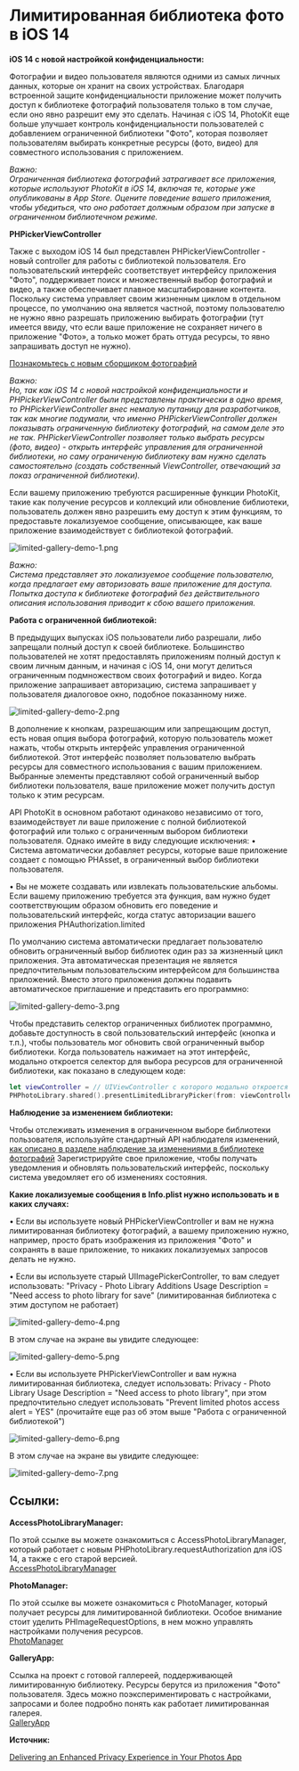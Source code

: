 # Лимитированная библиотека фото в iOS 14

**iOS 14 с новой настройкой конфиденциальности:**

Фотографии и видео пользователя являются одними из самых личных данных, которые он хранит на своих устройствах. Благодаря встроенной защите конфиденциальности приложение может получить доступ к библиотеке фотографий пользователя только в том случае, если оно явно разрешит ему это сделать. Начиная с iOS 14, PhotoKit еще больше улучшает контроль конфиденциальности пользователей с добавлением ограниченной библиотеки "Фото", которая позволяет пользователям выбирать конкретные ресурсы (фото, видео) для совместного использования с приложением.

*Важно:<br>
Ограниченная библиотека фотографий затрагивает все приложения, которые используют PhotoKit в iOS 14, включая те, которые уже опубликованы в App Store. Оцените поведение вашего приложения, чтобы убедиться, что оно работает должным образом при запуске в ограниченном библиотечном режиме.*

**PHPickerViewController**

Также с выходом iOS 14 был представлен PHPickerViewController - новый controller для работы с библиотекой пользователя. Его пользовательский интерфейс соответствует интерфейсу приложения "Фото", поддерживает поиск и множественный выбор фотографий и видео, а также обеспечивает плавное масштабирование контента. Поскольку система управляет своим жизненным циклом в отдельном процессе, по умолчанию она является частной, поэтому пользователю не нужно явно разрешать приложению выбирать фотографии (тут имеется ввиду, что если ваше приложение не сохраняет ничего в приложение "Фото», а только может брать оттуда ресурсы, то явно запрашивать доступ не нужно).

[Познакомьтесь с новым сборщиком фотографий](https://developer.apple.com/videos/play/wwdc2020/10652/)

*Важно:<br>
Но, так как iOS 14 с новой настройкой конфиденциальности и PHPickerViewController были представлены практически в одно время, то PHPickerViewController внес немалую путаницу для разработчиков, так как многие подумали, что именно PHPickerViewController должен показывать ограниченную библиотеку фотографий, на самом деле это не так. PHPickerViewController позволяет только выбрать ресурсы (фото, видео) - открыть интерфейс управления для ограниченной библиотеки, но саму ограниченую библиотеку вам нужно сделать самостоятельно (создать собственный ViewController, отвечающий за показ ограниченной библиотеки).*

Если вашему приложению требуются расширенные функции PhotoKit, такие как получение ресурсов и коллекций или обновление библиотеки, пользователь должен явно разрешить ему доступ к этим функциям, то предоставьте локализуемое сообщение, описывающее, как ваше приложение взаимодействует с библиотекой фотографий.

![limited-gallery-demo-1.png](limited-gallery-ios14/limited-gallery-demo-1.png)

*Важно:<br>
Система представляет это локализуемое сообщение пользователю, когда предлагает ему авторизовать ваше приложение для доступа. Попытка доступа к библиотеке фотографий без действительного описания использования приводит к сбою вашего приложения.*

**Работа с ограниченной библиотекой:**

В предыдущих выпусках iOS пользователи либо разрешали, либо запрещали полный доступ к своей библиотеке. Большинство пользователей не хотят предоставлять приложениям полный доступ к своим личным данным, и начиная с iOS 14, они могут делиться ограниченным подмножеством своих фотографий и видео. Когда приложение запрашивает авторизацию, система запрашивает у пользователя диалоговое окно, подобное показанному ниже.

![limited-gallery-demo-2.png](limited-gallery-ios14/limited-gallery-demo-2.png)

В дополнение к кнопкам, разрешающим или запрещающим доступ, есть новая опция выбора фотографий, которую пользователь может нажать, чтобы открыть интерфейс управления ограниченной библиотекой. Этот интерфейс позволяет пользователю выбрать ресурсы для совместного использования с вашим приложением. Выбранные элементы представляют собой ограниченный выбор библиотеки пользователя, ваше приложение может получить доступ только к этим ресурсам.

API PhotoKit в основном работают одинаково независимо от того, взаимодействует ли ваше приложение с полной библиотекой фотографий или только с ограниченным выбором библиотеки пользователя. Однако имейте в виду следующие исключения:
• Система автоматически добавляет ресурсы, которые ваше приложение создает с помощью PHAsset, в ограниченный выбор библиотеки пользователя.

• Вы не можете создавать или извлекать пользовательские альбомы. Если вашему приложению требуется эта функция, вам нужно будет соответствующим образом обновить его поведение и пользовательский интерфейс, когда статус авторизации вашего приложения PHAuthorization.limited

По умолчанию система автоматически предлагает пользователю обновить ограниченный выбор библиотек один раз за жизненный цикл приложения. Эта автоматическая презентация не является предпочтительным пользовательским интерфейсом для большинства приложений. Вместо этого приложения должны подавить автоматическое приглашение и представить его программно:

![limited-gallery-demo-3.png](limited-gallery-ios14/limited-gallery-demo-3.png)

Чтобы представить селектор ограниченных библиотек программно, добавьте доступность в свой пользовательский интерфейс (кнопка и т.п.), чтобы пользователь мог обновить свой ограниченный выбор библиотеки. Когда пользователь нажимает на этот интерфейс, модально откроется селектор для выбора ресурсов для ограниченной библиотеки, как показано в следующем коде:
```swift
let viewController = // UIViewController с которого модально откроется селектор для выбора ресурсов ограниченной библиотеки.
PHPhotoLibrary.shared().presentLimitedLibraryPicker(from: viewController)
```

**Наблюдение за изменением библиотеки:**

Чтобы отслеживать изменения в ограниченном выборе библиотеки пользователя, используйте стандартный API наблюдателя изменений, [как описано в разделе наблюдение за изменениями в библиотеке фотографий](https://developer.apple.com/documentation/photokit/phphotolibrary/observing_changes_in_the_photo_library) Зарегистрируйте свое приложение, чтобы получать уведомления и обновлять пользовательский интерфейс, поскольку система уведомляет его об изменениях состояния.

**Какие локализуемые сообщения в Info.plist нужно использовать и в каких случаях:**

• Если вы используете новый PHPickerViewController и вам не нужна лимитированная библиотеку фотографий, а вашему приложению нужно, например, просто брать изображения из приложения "Фото" и сохранять в ваше приложение, то никаких локализуемых запросов делать не нужно.

• Если вы используете старый UIImagePickerController, то вам следует использовать: "Privacy - Photo Library Additions Usage Description = "Need access to photo library for save" (лимитированная библиотека с этим доступом не работает)

![limited-gallery-demo-4.png](limited-gallery-ios14/limited-gallery-demo-4.png)

В этом случае на экране вы увидите следующее:

![limited-gallery-demo-5.png](limited-gallery-ios14/limited-gallery-demo-5.png)

• Если вы используете PHPickerViewController и вам нужна лимитированная библиотека, следует использовать: Privacy - Photo Library Usage Description = "Need access to photo library", при этом предпочтительно следует использовать "Prevent limited photos access alert = YES" (прочитайте еще раз об этом выше "Работа с ограниченной библиотекой")

![limited-gallery-demo-6.png](limited-gallery-ios14/limited-gallery-demo-6.png)

В этом случае на экране вы увидите следующее:

![limited-gallery-demo-7.png](limited-gallery-ios14/limited-gallery-demo-7.png)

## Ссылки:

**AccessPhotoLibraryManager:**

По этой ссылке вы можете ознакомиться с AccessPhotoLibraryManager, который работает с новым PHPhotoLibrary.requestAuthorization для iOS 14, а также с его старой версией.<br>
[AccessPhotoLibraryManager](https://github.com/bullinnyc/PhotoGallery/blob/main/Gallery/Services/AccessPhotoLibraryManager.swift)

**PhotoManager:**

По этой ссылке вы можете ознакомиться с PhotoManager, который получает ресурсы для лимитированной библиотеки. Особое внимание стоит уделить PHImageRequestOptions, в нем можно управлять настройками получения ресурсов.<br>
[PhotoManager](https://github.com/bullinnyc/PhotoGallery/blob/main/Gallery/Services/PhotoManager.swift)

**GalleryApp:**

Ссылка на проект с готовой галлереей, поддерживающей лимитированную библиотеку. Ресурсы берутся из приложения "Фото" пользователя. Здесь можно поэкспериментировать c настройками, запросами и более подробно понять как работает лимитированная галерея.<br>
[GalleryApp](https://github.com/bullinnyc/PhotoGallery)

**Источник:**

[Delivering an Enhanced Privacy Experience in Your Photos App](https://developer.apple.com/documentation/photokit/delivering_an_enhanced_privacy_experience_in_your_photos_app)
